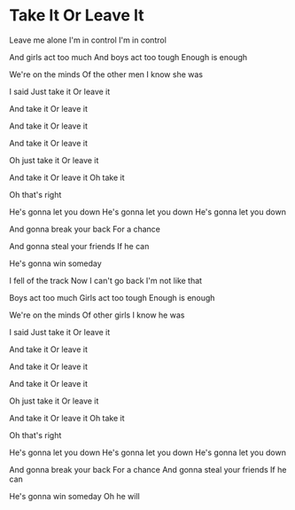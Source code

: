# Take It Or Leave It

Leave me alone
I'm in control
I'm in control

And girls act too much
And boys act too tough
Enough is enough

We're on the minds
Of the other men
I know she was

I said
Just take it
Or leave it

And take it
Or leave it

And take it
Or leave it

And take it
Or leave it

Oh just take it
Or leave it

And take it
Or leave it
Oh take it

Oh that's right

He's gonna let you down
He's gonna let you down
He's gonna let you down

And gonna break your back
For a chance

And gonna steal your friends
If he can

He's gonna win someday

I fell of the track
Now I can't go back
I'm not like that

Boys act too much
Girls act too tough
Enough is enough

We're on the minds
Of other girls
I know he was

I said
Just take it
Or leave it

And take it
Or leave it

And take it
Or leave it

And take it
Or leave it

Oh just take it
Or leave it

And take it
Or leave it
Oh take it

Oh that's right

He's gonna let you down
He's gonna let you down
He's gonna let you down

And gonna break your back
For a chance
And gonna steal your friends
If he can

He's gonna win someday
Oh he will
